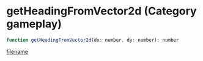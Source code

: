 # getHeadingFromVector2d (Category gameplay)

```js
function getHeadingFromVector2d(dx: number, dy: number): number
```

[filename](getHeadingFromVector2d_m.md ':include')